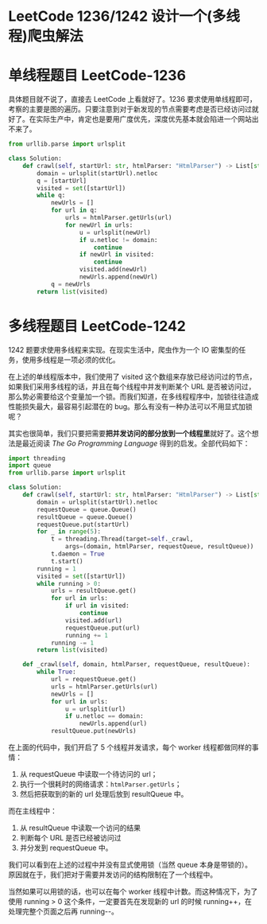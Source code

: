 # LeetCode 1236/1242 设计一个(多线程)爬虫解法

<!--
ID: 5002ee33-8b9a-4149-890c-358ca3d28ae4
Status: publish
Date: 2019-11-03T15:59:30
Modified: 2020-05-16T10:47:24
wp_id: 818
-->

# 单线程题目 LeetCode-1236

具体题目就不说了，直接去 LeetCode 上看就好了。1236 要求使用单线程即可，考察的主要是图的遍历。只要注意到对于新发现的节点需要考虑是否已经访问过就好了。在实际生产中，肯定也是要用广度优先，深度优先基本就会陷进一个网站出不来了。

```python
from urllib.parse import urlsplit

class Solution:
    def crawl(self, startUrl: str, htmlParser: "HtmlParser") -> List[str]:
        domain = urlsplit(startUrl).netloc
        q = [startUrl]
        visited = set([startUrl])
        while q:
            newUrls = []
            for url in q:
                urls = htmlParser.getUrls(url)
                for newUrl in urls:
                    u = urlsplit(newUrl)
                    if u.netloc != domain:
                        continue
                    if newUrl in visited:
                        continue
                    visited.add(newUrl)
                    newUrls.append(newUrl)
            q = newUrls
        return list(visited)
```
# 多线程题目 LeetCode-1242

1242 题要求使用多线程来实现。在现实生活中，爬虫作为一个 IO 密集型的任务，使用多线程是一项必须的优化。

在上述的单线程版本中，我们使用了 visited 这个数组来存放已经访问过的节点，如果我们采用多线程的话，并且在每个线程中并发判断某个 URL 是否被访问过，那么势必需要给这个变量加一个锁。而我们知道，在多线程程序中，加锁往往造成性能损失最大，最容易引起潜在的 bug。那么有没有一种办法可以不用显式加锁呢？

其实也很简单，我们只要把需要**把并发访问的部分放到一个线程里**就好了。这个想法是最近阅读 *The Go Programming Language* 得到的启发。全部代码如下：

```python
import threading
import queue
from urllib.parse import urlsplit

class Solution:
    def crawl(self, startUrl: str, htmlParser: "HtmlParser") -> List[str]:
        domain = urlsplit(startUrl).netloc
        requestQueue = queue.Queue()
        resultQueue = queue.Queue()
        requestQueue.put(startUrl)
        for _ in range(5):
            t = threading.Thread(target=self._crawl, 
                args=(domain, htmlParser, requestQueue, resultQueue))
            t.daemon = True
            t.start()
        running = 1
        visited = set([startUrl])
        while running > 0:
            urls = resultQueue.get()
            for url in urls:
                if url in visited:
                    continue
                visited.add(url)
                requestQueue.put(url)
                running += 1
            running -= 1
        return list(visited)

    def _crawl(self, domain, htmlParser, requestQueue, resultQueue):
        while True:
            url = requestQueue.get()
            urls = htmlParser.getUrls(url)
            newUrls = []
            for url in urls:
                u = urlsplit(url)
                if u.netloc == domain:
                    newUrls.append(url)
            resultQueue.put(newUrls)
```

在上面的代码中，我们开启了 5 个线程并发请求，每个 worker 线程都做同样的事情：

1. 从 requestQueue 中读取一个待访问的 url；
2. 执行一个很耗时的网络请求：`htmlParser.getUrls`；
3. 然后把获取到的新的 url 处理后放到 resultQueue 中。

而在主线程中：

1. 从 resultQueue 中读取一个访问的结果
2. 判断每个 URL 是否已经被访问过
3. 并分发到 requestQueue 中。

我们可以看到在上述的过程中并没有显式使用锁（当然 queue 本身是带锁的）。原因就在于，我们把对于需要并发访问的结构限制在了一个线程中。

当然如果可以用锁的话，也可以在每个 worker 线程中计数。而这种情况下，为了使用 running > 0 这个条件，一定要首先在发现新的 url 的时候 running++，在处理完整个页面之后再 running--。

